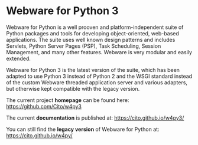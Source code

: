 # Webware for Python 3

Webware for Python is a well prooven and platform-independent suite of Python packages and tools for developing object-oriented, web-based applications. The suite uses well known design patterns and includes Servlets, Python Server Pages (PSP), Task Scheduling, Session Management, and many other features. Webware is very modular and easily extended.

Webware for Python 3 is the latest version of the suite, which has been adapted to use Python 3 instead of Python 2 and the WSGI standard instead of the custom Webware threaded application server and various adapters, but otherwise kept compatible with the legacy version.

The current project **homepage** can be found here: <https://github.com/Cito/w4py3>

The current **documentation** is published at: <https://cito.github.io/w4py3/>

You can still find the **legacy version** of Webware for Python at: <https://cito.github.io/w4py/>
